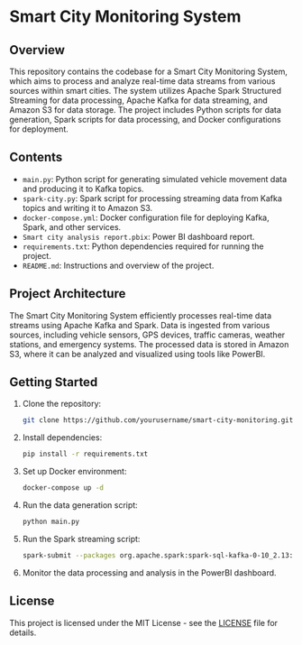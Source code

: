 # Smart City Monitoring System

## Overview
This repository contains the codebase for a Smart City Monitoring System, which aims to process and analyze real-time data streams from various sources within smart cities. The system utilizes Apache Spark Structured Streaming for data processing, Apache Kafka for data streaming, and Amazon S3 for data storage. The project includes Python scripts for data generation, Spark scripts for data processing, and Docker configurations for deployment.

## Contents
- `main.py`: Python script for generating simulated vehicle movement data and producing it to Kafka topics.
- `spark-city.py`: Spark script for processing streaming data from Kafka topics and writing it to Amazon S3.
- `docker-compose.yml`: Docker configuration file for deploying Kafka, Spark, and other services.
- `Smart city analysis report.pbix`: Power BI dashboard report.
- `requirements.txt`: Python dependencies required for running the project.
- `README.md`: Instructions and overview of the project.

## Project Architecture
The Smart City Monitoring System efficiently processes real-time data streams using Apache Kafka and Spark. Data is ingested from various sources, including vehicle sensors, GPS devices, traffic cameras, weather stations, and emergency systems. The processed data is stored in Amazon S3, where it can be analyzed and visualized using tools like PowerBI.

## Getting Started
1. Clone the repository:

    ```bash
    git clone https://github.com/yourusername/smart-city-monitoring.git
    ```

2. Install dependencies:

    ```bash
    pip install -r requirements.txt
    ```

3. Set up Docker environment:

    ```bash
    docker-compose up -d
    ```

4. Run the data generation script:

    ```bash
    python main.py
    ```

5. Run the Spark streaming script:

    ```bash
    spark-submit --packages org.apache.spark:spark-sql-kafka-0-10_2.13:3.5.0,org.apache.hadoop:hadoop-aws:3.3.1,com.amazonaws:aws-java-sdk:1.11.469 spark-city.py
    ```

6. Monitor the data processing and analysis in the PowerBI dashboard.


## License
This project is licensed under the MIT License - see the [LICENSE](LICENSE) file for details.
